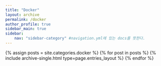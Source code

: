 ```yaml
---
title: "Docker"
layout: archive
permalink: /docker
author_profile: true
sidebar_main: true
sidebar:
    nav: "sidebar-category" #navigation.yml에 있는 docs를 뜻한다.
---
```


{% assign posts = site.categories.docker %}
{% for post in posts %} {% include archive-single.html type=page.entries_layout %} {% endfor %}